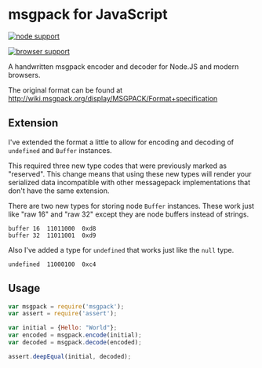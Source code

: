 # msgpack for JavaScript

[![node support](https://travis-ci.org/creationix/msgpack-js.png)](https://travis-ci.org/creationix/msgpack-js)

[![browser support](https://ci.testling.com/creationix/msgpack-js.png)](https://ci.testling.com/creationix/msgpack-js)


A handwritten msgpack encoder and decoder for Node.JS and modern browsers.

The original format can be found at <http://wiki.msgpack.org/display/MSGPACK/Format+specification>


## Extension

I've extended the format a little to allow for encoding and decoding of `undefined` and `Buffer` instances.

This required three new type codes that were previously marked as "reserved".
This change means that using these new types will render your serialized data
incompatible with other messagepack implementations that don't have the same
extension.

There are two new types for storing node `Buffer` instances. These work just 
like "raw 16" and "raw 32" except they are node buffers instead of strings.

    buffer 16  11011000  0xd8
    buffer 32  11011001  0xd9

Also I've added a type for `undefined` that works just like the `null` type.

    undefined  11000100  0xc4

## Usage

``` javascript
var msgpack = require('msgpack');
var assert = require('assert');

var initial = {Hello: "World"};
var encoded = msgpack.encode(initial);
var decoded = msgpack.decode(encoded);

assert.deepEqual(initial, decoded);
```

